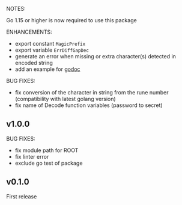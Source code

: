 NOTES:

Go 1.15 or higher is now required to use this package

ENHANCEMENTS:

* export constant `MagicPrefix`
* export variable `ErrDiffGapDec`
* generate an error when missing or extra character(s) detected in encoded string
* add an example for [godoc](https://pkg.go.dev/github.com/jeremmfr/junosdecode#example_)

BUG FIXES:

* fix conversion of the character in string from the rune number (compatibility with latest golang version)
* fix name of Decode function variables (password to secret)

## v1.0.0

BUG FIXES:

* fix module path for ROOT
* fix linter error
* exclude go test of package

## v0.1.0

First release
